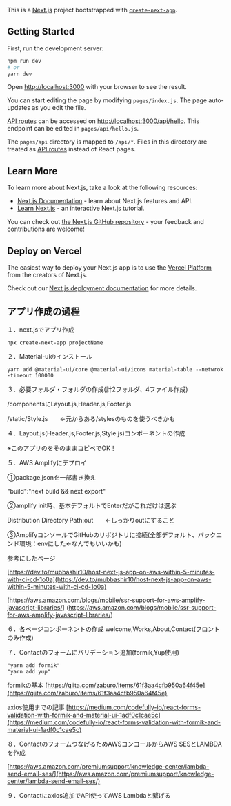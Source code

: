This is a [Next.js](https://nextjs.org/) project bootstrapped with [`create-next-app`](https://github.com/vercel/next.js/tree/canary/packages/create-next-app).

## Getting Started

First, run the development server:

```bash
npm run dev
# or
yarn dev
```

Open [http://localhost:3000](http://localhost:3000) with your browser to see the result.

You can start editing the page by modifying `pages/index.js`. The page auto-updates as you edit the file.

[API routes](https://nextjs.org/docs/api-routes/introduction) can be accessed on [http://localhost:3000/api/hello](http://localhost:3000/api/hello). This endpoint can be edited in `pages/api/hello.js`.

The `pages/api` directory is mapped to `/api/*`. Files in this directory are treated as [API routes](https://nextjs.org/docs/api-routes/introduction) instead of React pages.

## Learn More

To learn more about Next.js, take a look at the following resources:

- [Next.js Documentation](https://nextjs.org/docs) - learn about Next.js features and API.
- [Learn Next.js](https://nextjs.org/learn) - an interactive Next.js tutorial.

You can check out [the Next.js GitHub repository](https://github.com/vercel/next.js/) - your feedback and contributions are welcome!

## Deploy on Vercel

The easiest way to deploy your Next.js app is to use the [Vercel Platform](https://vercel.com/import?utm_medium=default-template&filter=next.js&utm_source=create-next-app&utm_campaign=create-next-app-readme) from the creators of Next.js.

Check out our [Next.js deployment documentation](https://nextjs.org/docs/deployment) for more details.


## アプリ作成の過程
１．next.jsでアプリ作成

    npx create-next-app projectName


２．Material-uiのインストール

    yarn add @material-ui/core @material-ui/icons material-table --netwrok -timeout 100000


３．必要フォルダ・フォルダの作成(計2フォルダ、4ファイル作成)

  /componentsにLayout.js,Header.js,Footer.js

  /static/Style.js　　←元からある/stylesのものを使うべきかも


４．Layout.js(Header.js,Footer.js,Style.js)コンポーネントの作成

  ※このアプリのをそのままコピペでOK！


５．AWS Amplifyにデプロイ

  ➀package.jsonを一部書き換え

  "build":"next build && next export"

  ➁amplify init時、基本デフォルトでEnterだがこれだけは選ぶ

  Distribution Directory Path:out　　←しっかりoutにすること

  ➂AmplifyコンソールでGitHubのリポジトリに接続(全部デフォルト、バックエンド環境：envにした←なんでもいいかも)

  参考にしたページ

  [https://dev.to/mubbashir10/host-next-js-app-on-aws-within-5-minutes-with-ci-cd-1o0a](https://dev.to/mubbashir10/host-next-js-app-on-aws-within-5-minutes-with-ci-cd-1o0a)

  [https://aws.amazon.com/blogs/mobile/ssr-support-for-aws-amplify-javascript-libraries/]
  (https://aws.amazon.com/blogs/mobile/ssr-support-for-aws-amplify-javascript-libraries/)


６．各ページコンポーネントの作成 welcome,Works,About,Contact(フロントのみ作成)


７．Contactのフォームにバリデーション追加(formik,Yup使用)

    "yarn add formik"
    "yarn add yup"

  formikの基本
  [https://qiita.com/zaburo/items/61f3aa4cfb950a64f45e](https://qiita.com/zaburo/items/61f3aa4cfb950a64f45e)

  axios使用までの記事
  [https://medium.com/codefully-io/react-forms-validation-with-formik-and-material-ui-1adf0c1cae5c](https://medium.com/codefully-io/react-forms-validation-with-formik-and-material-ui-1adf0c1cae5c)


８．ContactのフォームつなげるためAWSコンコールからAWS SESとLAMBDAを作成

  [https://aws.amazon.com/premiumsupport/knowledge-center/lambda-send-email-ses/](https://aws.amazon.com/premiumsupport/knowledge-center/lambda-send-email-ses/)


９．Contactにaxios追加でAPI使ってAWS Lambdaと繋げる
